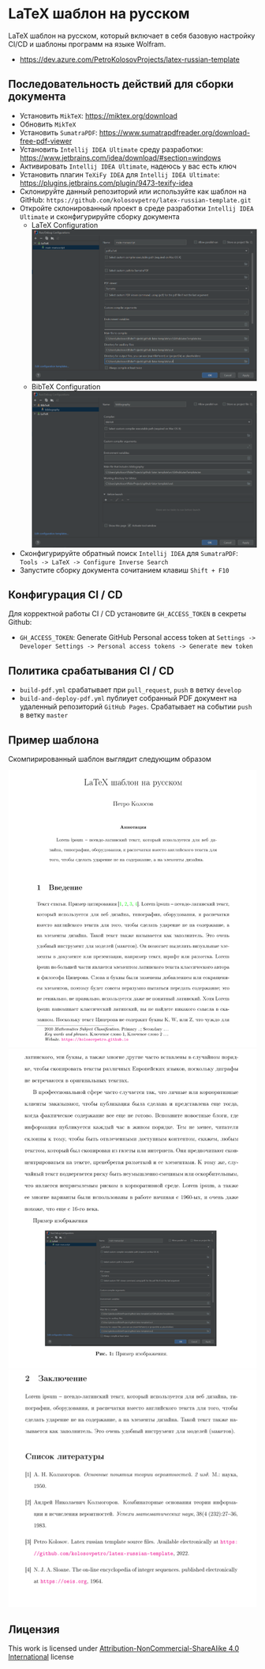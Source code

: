 # LaTeX шаблон на русском

LaTeX шаблон на русском, который включает в себя базовую настройку CI/CD и шаблоны программ на языке Wolfram.

- https://dev.azure.com/PetroKolosovProjects/latex-russian-template

## Последовательность действий для сборки документа

- Установить `MikTeX`: https://miktex.org/download
- Обновить `MikTeX`
- Установить `SumatraPDF`: https://www.sumatrapdfreader.org/download-free-pdf-viewer
- Установить `Intellij IDEA Ultimate` среду разработки: https://www.jetbrains.com/idea/download/#section=windows
- Активировать `Intellij IDEA Ultimate`, надеюсь у вас есть ключ
- Установить плагин `TeXiFy IDEA` для `Intellij IDEA Ultimate`: https://plugins.jetbrains.com/plugin/9473-texify-idea
- Склонируйте данный репозиторий или используйте как шаблон на
  GitHub: `https://github.com/kolosovpetro/latex-russian-template.git`
- Откройте склонированный проект в среде разработки `Intellij IDEA Ultimate` и сконфигурируйте сборку документа
    - LaTeX Configuration
      ![LaTeX Configuration](img/latex_configuration.PNG?raw=true "LaTeX Configuration")
    - BibTeX Configuration
      ![BibTeX Configuration](img/bibtex_configuration.PNG?raw=true "BibTeX Configuration")
- Сконфигурируйте обратный поиск `Intellij IDEA` для `SumatraPDF`: `Tools -> LaTeX -> Configure Inverse Search`
- Запустите сборку документа сочитанием клавиш `Shift + F10`

## Конфигурация CI / CD

Для корректной работы CI / CD установите `GH_ACCESS_TOKEN` в секреты Github:

- `GH_ACCESS_TOKEN`: Generate GitHub Personal access token at
  `Settings -> Developer Settings -> Personal access tokens -> Generate mew token`

## Политика срабатывания CI / CD

- `build-pdf.yml` срабатывает при `pull_request`, `push` в ветку `develop`
- `build-and-deploy-pdf.yml` публиует собранный PDF документ на удаленный репозиторий `GitHub Pages`.
  Срабатывает на событии `push` в ветку `master`

## Пример шаблона

Скомпирированный шаблон выглядит следующим образом

<p align="center">
  <img src="img/template_example.PNG" alt="template_example"/>
  <img src="img/template_example2.PNG" alt="template_example"/>
  <img src="img/template_example3.PNG" alt="template_example"/>
</p>

## Лицензия

This work is licensed
under [Attribution-NonCommercial-ShareAlike 4.0 International](https://creativecommons.org/licenses/by-nc-sa/4.0/legalcode)
license
